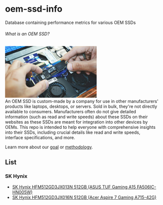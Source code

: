 # oem-ssd-info

Database containing performance metrics for various OEM SSDs 

###### What is an OEM SSD?
<img src = "./ssd.jpg" width=300><br>
An OEM SSD is custom-made by a company for use in other manufacturers' products like laptops, desktops, or servers. Sold in bulk, they're not directly available to consumers. Manufacturers often do not give detailed information (such as read and write speeds) about these SSDs on their websites as these SSDs are meant for integration into other devices by OEMs. This repo is intended to help everyone with comprehensive insights into their SSDs, including crucial details like read and write speeds, interface specifications, and more.

Learn more about our [goal](./goal/goal.md) or [methodology](./methodology/methodology.md).

## List

### SK Hynix

 - [SK Hynix HFM512GD3JX013N 512GB (ASUS TUF Gaming A15 FA506IC-HN005W)](./benchmarks/sk_hynix/SK%20Hynix%20HFM512GD3JX013N/README.md)
 - [SK Hynix HFM512GD3JX016N 512GB (Acer Aspire 7 Gaming A715-42G)](./benchmarks/sk_hynix/SK%20Hynix%20HFM512GD3JX016N/README.md)
